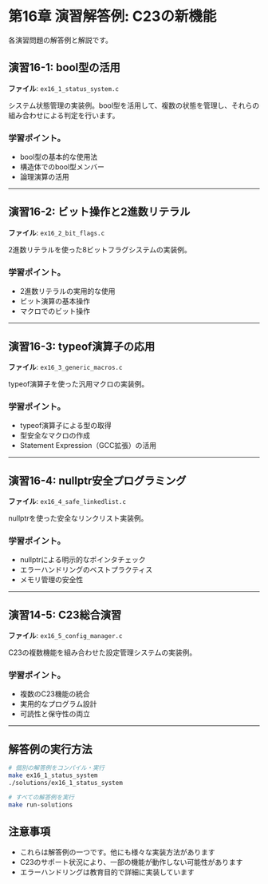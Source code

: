 # 第16章 演習解答例: C23の新機能

各演習問題の解答例と解説です。

## 演習16-1: bool型の活用

**ファイル**: `ex16_1_status_system.c`

システム状態管理の実装例。bool型を活用して、複数の状態を管理し、それらの組み合わせによる判定を行います。

### 学習ポイント。
- bool型の基本的な使用法
- 構造体でのbool型メンバー
- 論理演算の活用

---

## 演習16-2: ビット操作と2進数リテラル

**ファイル**: `ex16_2_bit_flags.c`

2進数リテラルを使った8ビットフラグシステムの実装例。

### 学習ポイント。
- 2進数リテラルの実用的な使用
- ビット演算の基本操作
- マクロでのビット操作

---

## 演習16-3: typeof演算子の応用

**ファイル**: `ex16_3_generic_macros.c`

typeof演算子を使った汎用マクロの実装例。

### 学習ポイント。
- typeof演算子による型の取得
- 型安全なマクロの作成
- Statement Expression（GCC拡張）の活用

---

## 演習16-4: nullptr安全プログラミング

**ファイル**: `ex16_4_safe_linkedlist.c`

nullptrを使った安全なリンクリスト実装例。

### 学習ポイント。
- nullptrによる明示的なポインタチェック
- エラーハンドリングのベストプラクティス
- メモリ管理の安全性

---

## 演習14-5: C23総合演習

**ファイル**: `ex16_5_config_manager.c`

C23の複数機能を組み合わせた設定管理システムの実装例。

### 学習ポイント。
- 複数のC23機能の統合
- 実用的なプログラム設計
- 可読性と保守性の両立

---

## 解答例の実行方法

```bash
# 個別の解答例をコンパイル・実行
make ex16_1_status_system
./solutions/ex16_1_status_system

# すべての解答例を実行
make run-solutions
```

## 注意事項

- これらは解答例の一つです。他にも様々な実装方法があります
- C23のサポート状況により、一部の機能が動作しない可能性があります
- エラーハンドリングは教育目的で詳細に実装しています